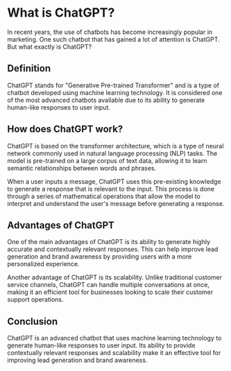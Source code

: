 What is ChatGPT?
==================================================

In recent years, the use of chatbots has become increasingly popular in marketing. One such chatbot that has gained a lot of attention is ChatGPT. But what exactly is ChatGPT?

Definition
----------

ChatGPT stands for "Generative Pre-trained Transformer" and is a type of chatbot developed using machine learning technology. It is considered one of the most advanced chatbots available due to its ability to generate human-like responses to user input.

How does ChatGPT work?
----------------------

ChatGPT is based on the transformer architecture, which is a type of neural network commonly used in natural language processing (NLP) tasks. The model is pre-trained on a large corpus of text data, allowing it to learn semantic relationships between words and phrases.

When a user inputs a message, ChatGPT uses this pre-existing knowledge to generate a response that is relevant to the input. This process is done through a series of mathematical operations that allow the model to interpret and understand the user's message before generating a response.

Advantages of ChatGPT
---------------------

One of the main advantages of ChatGPT is its ability to generate highly accurate and contextually relevant responses. This can help improve lead generation and brand awareness by providing users with a more personalized experience.

Another advantage of ChatGPT is its scalability. Unlike traditional customer service channels, ChatGPT can handle multiple conversations at once, making it an efficient tool for businesses looking to scale their customer support operations.

Conclusion
----------

ChatGPT is an advanced chatbot that uses machine learning technology to generate human-like responses to user input. Its ability to provide contextually relevant responses and scalability make it an effective tool for improving lead generation and brand awareness.
